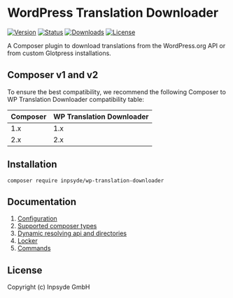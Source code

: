 # WordPress Translation Downloader

[![Version](https://img.shields.io/packagist/v/inpsyde/wp-translation-downloader.svg)](https://packagist.org/packages/inpsyde/wp-translation-downloader)
[![Status](https://img.shields.io/badge/status-active-brightgreen.svg)](https://github.com/inpsyde/wp-translation-downloader)
[![Downloads](https://img.shields.io/packagist/dt/inpsyde/wp-translation-downloader.svg)](https://packagist.org/packages/inpsyde/wp-translation-downloader)
[![License](https://img.shields.io/packagist/l/inpsyde/wp-translation-downloader.svg)](https://packagist.org/packages/inpsyde/wp-translation-downloader)

A Composer plugin to download translations from the WordPress.org API or from custom Glotpress installations.

## Composer v1 and v2

To ensure the best compatibility, we recommend the following Composer to WP Translation Downloader
compatibility table:

| Composer | WP Translation Downloader |
|----------|---------------------------|
| 1.x      | 1.x                       |
| 2.x      | 2.x                       |

## Installation

```
composer require inpsyde/wp-translation-downloader
```

## Documentation

1. [Configuration](./docs/Configuration.md)
2. [Supported composer types](./docs/Supported%20composer%20types.md)
3. [Dynamic resolving api and directories](./docs/Dynamic%20resolving%20api%20and%20directories.md)
4. [Locker](./docs/Locker.md)
5. [Commands](./docs/Commands.md)

## License

Copyright (c) Inpsyde GmbH
